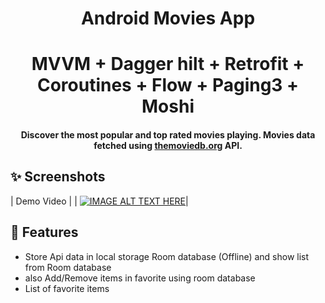 <h1 align="center">Android Movies App</h1>
<h1 align="center">MVVM + Dagger hilt + Retrofit + Coroutines + Flow + Paging3 + Moshi</h1>

<h4 align="center">
	Discover the most popular and top rated movies playing. Movies data fetched using <a href="https://www.themoviedb.org/">themoviedb.org</a> API.
</h4>

## ✨ Screenshots
 | Demo Video |
| [![IMAGE ALT TEXT HERE](https://img.youtube.com/vi/-jj_j2oNEGA/0.jpg)](https://www.youtube.com/shorts/-jj_j2oNEGA)|

## 🌟 Features
* Store Api data in local storage Room database (Offline) and show list from Room database
*  also Add/Remove items in favorite using room database
* List of favorite items 
